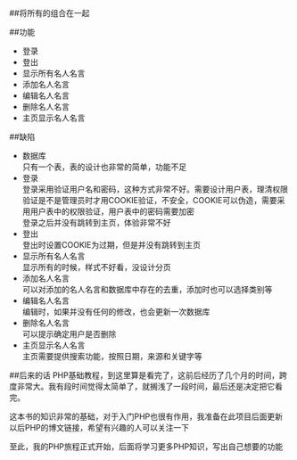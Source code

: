 ##将所有的组合在一起

##功能
- 登录    
- 登出
- 显示所有名人名言   
- 添加名人名言
- 编辑名人名言
- 删除名人名言
- 主页显示名人名言

##缺陷
- 数据库  
  只有一个表，表的设计也非常的简单，功能不足
- 登录  
  登录采用验证用户名和密码，这种方式非常不好。需要设计用户表，理清权限  
  验证是不是管理员时才用COOKIE验证，不安全，COOKIE可以伪造，需要采用用户表中的权限验证，用户表中的密码需要加密  
  登录之后并没有跳转到主页，体验非常不好
- 登出  
  登出时设置COOKIE为过期，但是并没有跳转到主页
- 显示所有名人名言   
  显示所有的时候，样式不好看，没设计分页
- 添加名人名言  
  可以对添加的名人名言和数据库中存在的去重，添加时也可以选择类别等
- 编辑名人名言  
  编辑时，如果并没有任何的修改，也会更新一次数据库
- 删除名人名言  
  可以提示确定用户是否删除
- 主页显示名人名言  
  主页需要提供搜索功能，按照日期，来源和关键字等


##后来的话
PHP基础教程，到这里算是看完了，这前后经历了几个月的时间，跨度非常大。我有段时间觉得太简单了，就搁浅了一段时间，最后还是决定把它看完。  

这本书的知识非常的基础，对于入门PHP也很有作用，我准备在此项目后面更新以后PHP的博文链接，希望有兴趣的人可以关注一下

至此，我的PHP旅程正式开始，后面将学习更多PHP知识，写出自己想要的功能

